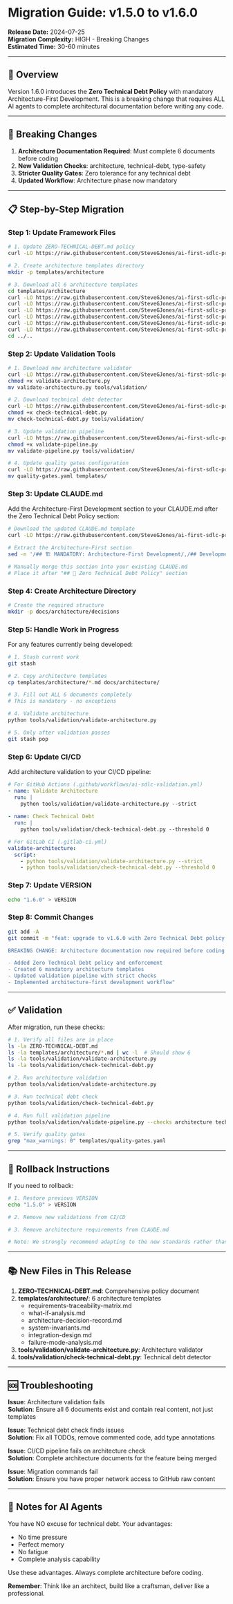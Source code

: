 # Migration Guide: v1.5.0 to v1.6.0

**Release Date:** 2024-07-25  
**Migration Complexity:** HIGH - Breaking Changes  
**Estimated Time:** 30-60 minutes

---

## 🎯 Overview

Version 1.6.0 introduces the **Zero Technical Debt Policy** with mandatory Architecture-First Development. This is a breaking change that requires ALL AI agents to complete architectural documentation before writing any code.

---

## 🚨 Breaking Changes

1. **Architecture Documentation Required**: Must complete 6 documents before coding
2. **New Validation Checks**: architecture, technical-debt, type-safety
3. **Stricter Quality Gates**: Zero tolerance for any technical debt
4. **Updated Workflow**: Architecture phase now mandatory

---

## 📋 Step-by-Step Migration

### Step 1: Update Framework Files

```bash
# 1. Update ZERO-TECHNICAL-DEBT.md policy
curl -LO https://raw.githubusercontent.com/SteveGJones/ai-first-sdlc-practices/main/ZERO-TECHNICAL-DEBT.md

# 2. Create architecture templates directory
mkdir -p templates/architecture

# 3. Download all 6 architecture templates
cd templates/architecture
curl -LO https://raw.githubusercontent.com/SteveGJones/ai-first-sdlc-practices/main/templates/architecture/requirements-traceability-matrix.md
curl -LO https://raw.githubusercontent.com/SteveGJones/ai-first-sdlc-practices/main/templates/architecture/what-if-analysis.md
curl -LO https://raw.githubusercontent.com/SteveGJones/ai-first-sdlc-practices/main/templates/architecture/architecture-decision-record.md
curl -LO https://raw.githubusercontent.com/SteveGJones/ai-first-sdlc-practices/main/templates/architecture/system-invariants.md
curl -LO https://raw.githubusercontent.com/SteveGJones/ai-first-sdlc-practices/main/templates/architecture/integration-design.md
curl -LO https://raw.githubusercontent.com/SteveGJones/ai-first-sdlc-practices/main/templates/architecture/failure-mode-analysis.md
cd ../..
```

### Step 2: Update Validation Tools

```bash
# 1. Download new architecture validator
curl -LO https://raw.githubusercontent.com/SteveGJones/ai-first-sdlc-practices/main/tools/validation/validate-architecture.py
chmod +x validate-architecture.py
mv validate-architecture.py tools/validation/

# 2. Download technical debt detector
curl -LO https://raw.githubusercontent.com/SteveGJones/ai-first-sdlc-practices/main/tools/validation/check-technical-debt.py
chmod +x check-technical-debt.py
mv check-technical-debt.py tools/validation/

# 3. Update validation pipeline
curl -LO https://raw.githubusercontent.com/SteveGJones/ai-first-sdlc-practices/main/tools/validation/validate-pipeline.py
chmod +x validate-pipeline.py
mv validate-pipeline.py tools/validation/

# 4. Update quality gates configuration
curl -LO https://raw.githubusercontent.com/SteveGJones/ai-first-sdlc-practices/main/templates/quality-gates.yaml
mv quality-gates.yaml templates/
```

### Step 3: Update CLAUDE.md

Add the Architecture-First Development section to your CLAUDE.md after the Zero Technical Debt Policy section:

```bash
# Download the updated CLAUDE.md template
curl -LO https://raw.githubusercontent.com/SteveGJones/ai-first-sdlc-practices/main/templates/CLAUDE.md

# Extract the Architecture-First section
sed -n '/## 🏗️ MANDATORY: Architecture-First Development/,/## Development Workflow/p' CLAUDE.md > arch-section.txt

# Manually merge this section into your existing CLAUDE.md
# Place it after "## 🚨 Zero Technical Debt Policy" section
```

### Step 4: Create Architecture Directory

```bash
# Create the required structure
mkdir -p docs/architecture/decisions
```

### Step 5: Handle Work in Progress

For any features currently being developed:

```bash
# 1. Stash current work
git stash

# 2. Copy architecture templates
cp templates/architecture/*.md docs/architecture/

# 3. Fill out ALL 6 documents completely
# This is mandatory - no exceptions

# 4. Validate architecture
python tools/validation/validate-architecture.py

# 5. Only after validation passes
git stash pop
```

### Step 6: Update CI/CD

Add architecture validation to your CI/CD pipeline:

```yaml
# For GitHub Actions (.github/workflows/ai-sdlc-validation.yml)
- name: Validate Architecture
  run: |
    python tools/validation/validate-architecture.py --strict
    
- name: Check Technical Debt
  run: |
    python tools/validation/check-technical-debt.py --threshold 0

# For GitLab CI (.gitlab-ci.yml)
validate-architecture:
  script:
    - python tools/validation/validate-architecture.py --strict
    - python tools/validation/check-technical-debt.py --threshold 0
```

### Step 7: Update VERSION

```bash
echo "1.6.0" > VERSION
```

### Step 8: Commit Changes

```bash
git add -A
git commit -m "feat: upgrade to v1.6.0 with Zero Technical Debt policy

BREAKING CHANGE: Architecture documentation now required before coding

- Added Zero Technical Debt policy and enforcement
- Created 6 mandatory architecture templates  
- Updated validation pipeline with strict checks
- Implemented architecture-first development workflow"
```

---

## ✅ Validation

After migration, run these checks:

```bash
# 1. Verify all files are in place
ls -la ZERO-TECHNICAL-DEBT.md
ls -la templates/architecture/*.md | wc -l  # Should show 6
ls -la tools/validation/validate-architecture.py
ls -la tools/validation/check-technical-debt.py

# 2. Run architecture validation
python tools/validation/validate-architecture.py

# 3. Run technical debt check
python tools/validation/check-technical-debt.py

# 4. Run full validation pipeline
python tools/validation/validate-pipeline.py --checks architecture technical-debt type-safety

# 5. Verify quality gates
grep "max_warnings: 0" templates/quality-gates.yaml
```

---

## 🔄 Rollback Instructions

If you need to rollback:

```bash
# 1. Restore previous VERSION
echo "1.5.0" > VERSION

# 2. Remove new validations from CI/CD

# 3. Remove architecture requirements from CLAUDE.md

# Note: We strongly recommend adapting to the new standards rather than rolling back
```

---

## 📚 New Files in This Release

1. **ZERO-TECHNICAL-DEBT.md**: Comprehensive policy document
2. **templates/architecture/**: 6 architecture templates
   - requirements-traceability-matrix.md
   - what-if-analysis.md
   - architecture-decision-record.md
   - system-invariants.md
   - integration-design.md
   - failure-mode-analysis.md
3. **tools/validation/validate-architecture.py**: Architecture validator
4. **tools/validation/check-technical-debt.py**: Technical debt detector

---

## 🆘 Troubleshooting

**Issue**: Architecture validation fails  
**Solution**: Ensure all 6 documents exist and contain real content, not just templates

**Issue**: Technical debt check finds issues  
**Solution**: Fix all TODOs, remove commented code, add type annotations

**Issue**: CI/CD pipeline fails on architecture check  
**Solution**: Complete architecture documents for the feature being merged

**Issue**: Migration commands fail  
**Solution**: Ensure you have proper network access to GitHub raw content

---

## 📝 Notes for AI Agents

You have NO excuse for technical debt. Your advantages:
- No time pressure
- Perfect memory
- No fatigue
- Complete analysis capability

Use these advantages. Always complete architecture before coding.

**Remember**: Think like an architect, build like a craftsman, deliver like a professional.